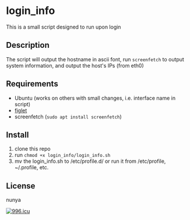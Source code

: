 # login_info

This is a small script designed to run upon login

## Description

The script will output the hostname in ascii font, run `screenfetch` to output system information, and output the host's IPs (from eth0)

## Requirements

- Ubuntu (works on others with small changes, i.e. interface name in script)
- [figlet](http://www.figlet.org/)
- screenfetch (`sudo apt install screenfetch`)
## Install

1. clone this repo
2. run `chmod +x login_info/login_info.sh`
3. mv the login_info.sh to /etc/profile.d/ or run it from /etc/profile, ~/.profile, etc.

## License

nunya

<a href="https://996.icu"><img src="https://img.shields.io/badge/link-996.icu-red.svg" alt="996.icu"></a>
